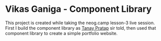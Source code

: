 # Vikas Ganiga - Component Library

This project is created while taking the neog.camp lesson-3 live session. First I build the component library as [Tanay Pratap](https://github.com/tanaypratap) sir told, then used that component library to create a simple portfolio website.

